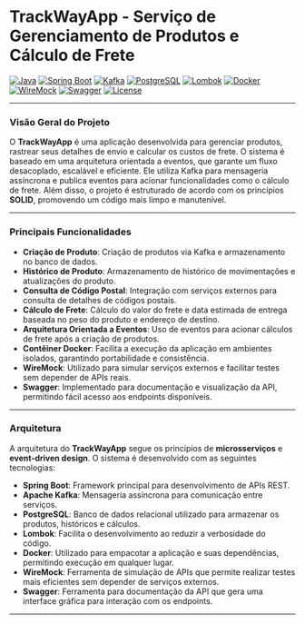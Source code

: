 # **TrackWayApp - Serviço de Gerenciamento de Produtos e Cálculo de Frete**

[![Java](https://img.shields.io/badge/Java-17%2B-blue.svg)](https://www.oracle.com/java/technologies/javase-jdk17-downloads.html)
[![Spring Boot](https://img.shields.io/badge/Spring%20Boot-2.7.0-brightgreen.svg)](https://spring.io/projects/spring-boot)
[![Kafka](https://img.shields.io/badge/Kafka-2.8.0-yellow.svg)](https://kafka.apache.org/)
[![PostgreSQL](https://img.shields.io/badge/PostgreSQL-13.0-blue.svg)](https://www.postgresql.org/)
[![Lombok](https://img.shields.io/badge/Lombok-1.18.22-orange.svg)](https://projectlombok.org/)
[![Docker](https://img.shields.io/badge/Docker-20.10.8-blue.svg)](https://www.docker.com/)
[![WireMock](https://img.shields.io/badge/WireMock-2.31.0-blue.svg)](http://wiremock.org/)
[![Swagger](https://img.shields.io/badge/Swagger-3.0.0-brightgreen.svg)](https://swagger.io/)
[![License](https://img.shields.io/badge/license-MIT-green.svg)](LICENSE)

---

### **Visão Geral do Projeto**

O **TrackWayApp** é uma aplicação desenvolvida para gerenciar produtos, rastrear seus detalhes de envio e calcular os custos de frete. O sistema é baseado em uma arquitetura orientada a eventos, que garante um fluxo desacoplado, escalável e eficiente. Ele utiliza Kafka para mensageria assíncrona e publica eventos para acionar funcionalidades como o cálculo de frete. Além disso, o projeto é estruturado de acordo com os princípios **SOLID**, promovendo um código mais limpo e manutenível.

---

### **Principais Funcionalidades**
- **Criação de Produto**: Criação de produtos via Kafka e armazenamento no banco de dados.
- **Histórico de Produto**: Armazenamento de histórico de movimentações e atualizações do produto.
- **Consulta de Código Postal**: Integração com serviços externos para consulta de detalhes de códigos postais.
- **Cálculo de Frete**: Cálculo do valor do frete e data estimada de entrega baseada no peso do produto e endereço de destino.
- **Arquitetura Orientada a Eventos**: Uso de eventos para acionar cálculos de frete após a criação de produtos.
- **Contêiner Docker**: Facilita a execução da aplicação em ambientes isolados, garantindo portabilidade e consistência.
- **WireMock**: Utilizado para simular serviços externos e facilitar testes sem depender de APIs reais.
- **Swagger**: Implementado para documentação e visualização da API, permitindo fácil acesso aos endpoints disponíveis.

---

### **Arquitetura**
A arquitetura do **TrackWayApp** segue os princípios de **microsserviços** e **event-driven design**. O sistema é desenvolvido com as seguintes tecnologias:

- **Spring Boot**: Framework principal para desenvolvimento de APIs REST.
- **Apache Kafka**: Mensageria assíncrona para comunicação entre serviços.
- **PostgreSQL**: Banco de dados relacional utilizado para armazenar os produtos, históricos e cálculos.
- **Lombok**: Facilita o desenvolvimento ao reduzir a verbosidade do código.
- **Docker**: Utilizado para empacotar a aplicação e suas dependências, permitindo execução em qualquer lugar.
- **WireMock**: Ferramenta de simulação de APIs que permite realizar testes mais eficientes sem depender de serviços externos.
- **Swagger**: Ferramenta para documentação da API que gera uma interface gráfica para interação com os endpoints.

---
